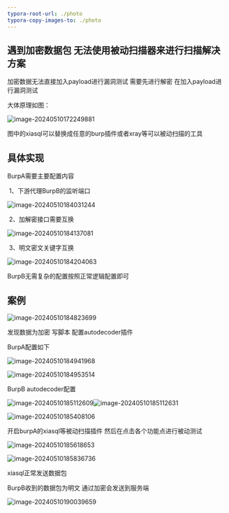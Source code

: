 ```yaml
---
typora-root-url: ./photo
typora-copy-images-to: ./photo
---
```


## 遇到加密数据包 无法使用被动扫描器来进行扫描解决方案

加密数据无法直接加入payload进行漏洞测试 需要先进行解密 在加入payload进行漏洞测试 

大体原理如图：

![image-20240510172249881](/image-20240510172249881.png)

图中的xiasql可以替换成任意的burp插件或者xray等可以被动扫描的工具

## 具体实现

BurpA需要主要配置内容

​	1、下游代理BurpB的监听端口

![image-20240510184031244](/image-20240510184031244.png)

​	2、加解密接口需要互换

![image-20240510184137081](/image-20240510184137081.png)

​	3、明文密文关键字互换

![image-20240510184204063](/image-20240510184204063.png)

BurpB无需复杂的配置按照正常逻辑配置即可

## 案例

![image-20240510184823699](/image-20240510184823699.png)

发现数据为加密 写脚本 配置autodecoder插件



BurpA配置如下

![image-20240510184941968](/image-20240510184941968.png)

![image-20240510184953514](/image-20240510184953514.png)

BurpB autodecoder配置

![image-20240510185112609](/image-20240510185112609.png)![image-20240510185112631](/image-20240510185112631.png)

![image-20240510185408106](/image-20240510185408106.png)





开启burpA的xiasql等被动扫描插件 然后在点击各个功能点进行被动测试

![image-20240510185618653](/image-20240510185618653.png)

![image-20240510185836736](/image-20240510185836736.png)

xiasql正常发送数据包



BurpB收到的数据包为明文 通过加密会发送到服务端

![image-20240510190039659](/image-20240510190039659.png)
